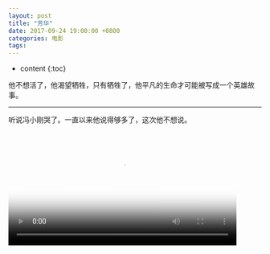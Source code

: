 ```yaml
---
layout: post
title: "芳华"
date: 2017-09-24 19:00:00 +0800 
categories: 电影
tags: 
---
```

* content
{:toc}

他不想活了，他渴望牺牲，只有牺牲了，他平凡的生命才可能被写成一个英雄故事。

---

听说冯小刚哭了。一直以来他说得够多了，这次他不想说。

<div>
<video id='movie' width='90%' controls poster='http://ovwkcbdpf.bkt.clouddn.com/image/movie/fanghua.jpg'>
    <source src='http://ovwkcbdpf.bkt.clouddn.com/image/movie/fanghua.mp4' type = 'video/webm'>
    Your browser does not support the video tag.
</video>
</div>
<script type='text/javascript'>document.getElementById('movie').style.height=document.getElementById('movie').scrollWidth*0.8+'px'</script>
